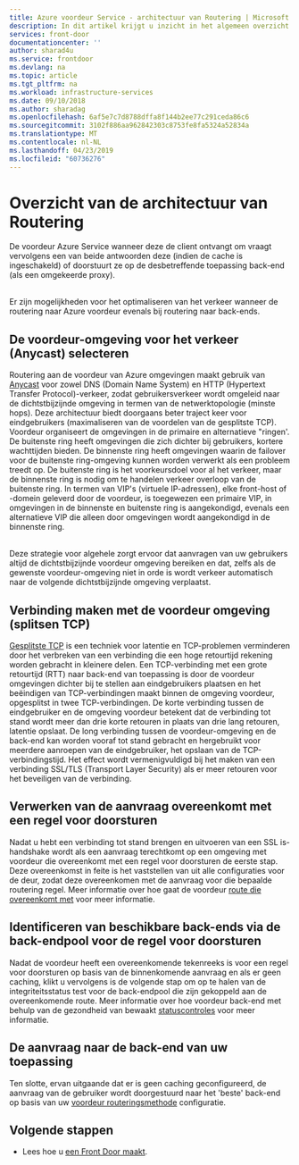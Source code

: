 ```yaml
---
title: Azure voordeur Service - architectuur van Routering | Microsoft Docs
description: In dit artikel krijgt u inzicht in het algemeen overzicht aspect van de architectuur van de voordeur.
services: front-door
documentationcenter: ''
author: sharad4u
ms.service: frontdoor
ms.devlang: na
ms.topic: article
ms.tgt_pltfrm: na
ms.workload: infrastructure-services
ms.date: 09/10/2018
ms.author: sharadag
ms.openlocfilehash: 6af5e7c7d8788dffa8f144b2ee77c291ceda86c6
ms.sourcegitcommit: 3102f886aa962842303c8753fe8fa5324a52834a
ms.translationtype: MT
ms.contentlocale: nl-NL
ms.lasthandoff: 04/23/2019
ms.locfileid: "60736276"
---
```

# <a name="routing-architecture-overview"></a>Overzicht van de architectuur van Routering

De voordeur Azure Service wanneer deze de client ontvangt om vraagt vervolgens een van beide antwoorden deze (indien de cache is ingeschakeld) of doorstuurt ze op de desbetreffende toepassing back-end (als een omgekeerde proxy).

</br>Er zijn mogelijkheden voor het optimaliseren van het verkeer wanneer de routering naar Azure voordeur evenals bij routering naar back-ends.

## <a name = "anycast"></a>De voordeur-omgeving voor het verkeer (Anycast) selecteren

Routering aan de voordeur van Azure omgevingen maakt gebruik van [Anycast](https://en.wikipedia.org/wiki/Anycast) voor zowel DNS (Domain Name System) en HTTP (Hypertext Transfer Protocol)-verkeer, zodat gebruikersverkeer wordt omgeleid naar de dichtstbijzijnde omgeving in termen van de netwerktopologie (minste hops). Deze architectuur biedt doorgaans beter traject keer voor eindgebruikers (maximaliseren van de voordelen van de gesplitste TCP). Voordeur organiseert de omgevingen in de primaire en alternatieve "ringen'.  De buitenste ring heeft omgevingen die zich dichter bij gebruikers, kortere wachttijden bieden.  De binnenste ring heeft omgevingen waarin de failover voor de buitenste ring-omgeving kunnen worden verwerkt als een probleem treedt op. De buitenste ring is het voorkeursdoel voor al het verkeer, maar de binnenste ring is nodig om te handelen verkeer overloop van de buitenste ring. In termen van VIP's (virtuele IP-adressen), elke front-host of -domein geleverd door de voordeur, is toegewezen een primaire VIP, in omgevingen in de binnenste en buitenste ring is aangekondigd, evenals een alternatieve VIP die alleen door omgevingen wordt aangekondigd in de binnenste ring. 

</br>Deze strategie voor algehele zorgt ervoor dat aanvragen van uw gebruikers altijd de dichtstbijzijnde voordeur omgeving bereiken en dat, zelfs als de gewenste voordeur-omgeving niet in orde is wordt verkeer automatisch naar de volgende dichtstbijzijnde omgeving verplaatst.

## <a name = "splittcp"></a>Verbinding maken met de voordeur omgeving (splitsen TCP)

[Gesplitste TCP](https://en.wikipedia.org/wiki/Performance-enhancing_proxy) is een techniek voor latentie en TCP-problemen verminderen door het verbreken van een verbinding die een hoge retourtijd rekening worden gebracht in kleinere delen.  Een TCP-verbinding met een grote retourtijd (RTT) naar back-end van toepassing is door de voordeur omgevingen dichter bij te stellen aan eindgebruikers plaatsen en het beëindigen van TCP-verbindingen maakt binnen de omgeving voordeur, opgesplitst in twee TCP-verbindingen. De korte verbinding tussen de eindgebruiker en de omgeving voordeur betekent dat de verbinding tot stand wordt meer dan drie korte retouren in plaats van drie lang retouren, latentie opslaat.  De long verbinding tussen de voordeur-omgeving en de back-end kan worden vooraf tot stand gebracht en hergebruikt voor meerdere aanroepen van de eindgebruiker, het opslaan van de TCP-verbindingstijd.  Het effect wordt vermenigvuldigd bij het maken van een verbinding SSL/TLS (Transport Layer Security) als er meer retouren voor het beveiligen van de verbinding.

## <a name="processing-request-to-match-a-routing-rule"></a>Verwerken van de aanvraag overeenkomt met een regel voor doorsturen
Nadat u hebt een verbinding tot stand brengen en uitvoeren van een SSL is-handshake wordt als een aanvraag terechtkomt op een omgeving met voordeur die overeenkomt met een regel voor doorsturen de eerste stap. Deze overeenkomst in feite is het vaststellen van uit alle configuraties voor de deur, zodat deze overeenkomen met de aanvraag voor die bepaalde routering regel. Meer informatie over hoe gaat de voordeur [route die overeenkomt met](front-door-route-matching.md) voor meer informatie.

## <a name="identifying-available-backends-in-the-backend-pool-for-the-routing-rule"></a>Identificeren van beschikbare back-ends via de back-endpool voor de regel voor doorsturen
Nadat de voordeur heeft een overeenkomende tekenreeks is voor een regel voor doorsturen op basis van de binnenkomende aanvraag en als er geen caching, klikt u vervolgens is de volgende stap om op te halen van de integriteitsstatus test voor de back-endpool die zijn gekoppeld aan de overeenkomende route. Meer informatie over hoe voordeur back-end met behulp van de gezondheid van bewaakt [statuscontroles](front-door-health-probes.md) voor meer informatie.

## <a name="forwarding-the-request-to-your-application-backend"></a>De aanvraag naar de back-end van uw toepassing
Ten slotte, ervan uitgaande dat er is geen caching geconfigureerd, de aanvraag van de gebruiker wordt doorgestuurd naar het 'beste' back-end op basis van uw [voordeur routeringsmethode](front-door-routing-methods.md) configuratie.

## <a name="next-steps"></a>Volgende stappen

- Lees hoe u [een Front Door maakt](quickstart-create-front-door.md).
